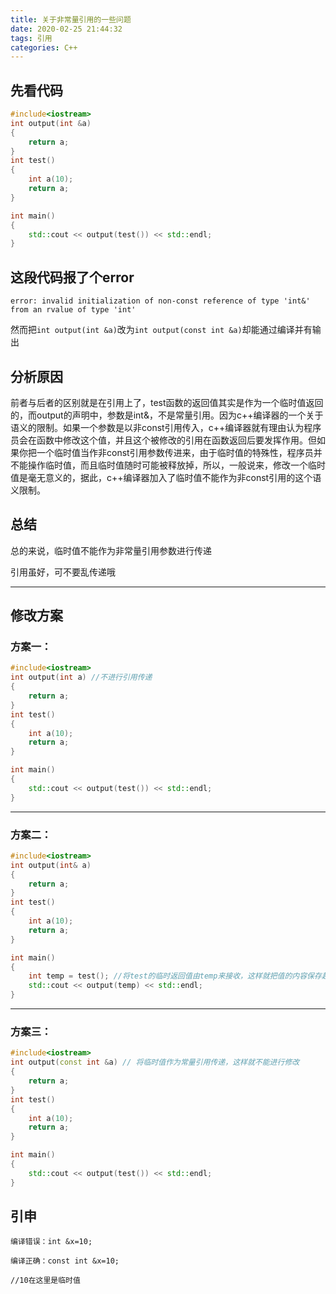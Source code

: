 ```yaml
---
title: 关于非常量引用的一些问题
date: 2020-02-25 21:44:32
tags: 引用
categories: C++
---
```

## 先看代码
``` cpp
#include<iostream>
int output(int &a)
{
	return a;
}
int test()
{
	int a(10);
	return a;
}

int main()
{
	std::cout << output(test()) << std::endl;
}
``` 
<!-- more -->
## 这段代码报了个error
```
error: invalid initialization of non-const reference of type 'int&' from an rvalue of type 'int'
```
然而把`int output(int &a)`改为`int output(const int &a)`却能通过编译并有输出

## 分析原因
前者与后者的区别就是在引用上了，test函数的返回值其实是作为一个临时值返回的，而output的声明中，参数是int&，不是常量引用。因为c++编译器的一个关于语义的限制。如果一个参数是以非const引用传入，c++编译器就有理由认为程序员会在函数中修改这个值，并且这个被修改的引用在函数返回后要发挥作用。但如果你把一个临时值当作非const引用参数传进来，由于临时值的特殊性，程序员并不能操作临时值，而且临时值随时可能被释放掉，所以，一般说来，修改一个临时值是毫无意义的，据此，c++编译器加入了临时值不能作为非const引用的这个语义限制。
## 总结
总的来说，临时值不能作为非常量引用参数进行传递

引用虽好，可不要乱传递哦

---

## 修改方案
### 方案一：
``` cpp
#include<iostream>
int output(int a) //不进行引用传递
{
	return a;
}
int test()
{
	int a(10);
	return a;
}

int main()
{
	std::cout << output(test()) << std::endl;
}
```

---

### 方案二：
``` cpp
#include<iostream>
int output(int& a)
{
	return a;
}
int test()
{
	int a(10);
	return a;
}

int main()
{
	int temp = test(); //将test的临时返回值由temp来接收，这样就把值的内容保存起来了
	std::cout << output(temp) << std::endl;
}
```

---

### 方案三：
``` cpp
#include<iostream>
int output(const int &a) // 将临时值作为常量引用传递，这样就不能进行修改
{
	return a;
}
int test()
{
	int a(10);
	return a;
}

int main()
{
	std::cout << output(test()) << std::endl;
}
``` 
## 引申
```
编译错误：int &x=10;

编译正确：const int &x=10;

//10在这里是临时值
```
